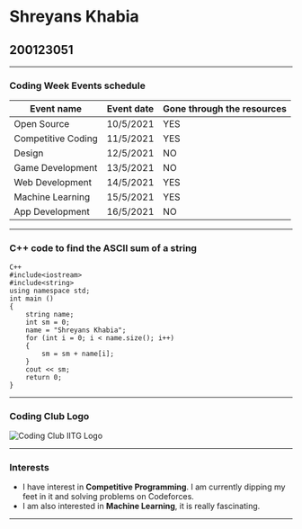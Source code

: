 # Shreyans Khabia  

## 200123051

***

### Coding Week Events schedule

|Event name|Event date|Gone through the resources|
|---|---|---|
|Open Source|10/5/2021| YES|
|Competitive Coding|11/5/2021| YES|
|Design|12/5/2021| NO|
|Game Development|13/5/2021| NO|
|Web Development|14/5/2021| YES|
|Machine Learning|15/5/2021| YES|
|App Development|16/5/2021| NO|

***

### C++ code to find the ASCII sum of a string

```
C++
#include<iostream>
#include<string>
using namespace std;
int main ()
{
    string name;
    int sm = 0; 
    name = "Shreyans Khabia";
    for (int i = 0; i < name.size(); i++)
    {
        sm = sm + name[i];
    }
    cout << sm;
    return 0;
}
```

***

### Coding Club Logo

![Coding Club IITG Logo](https://github.com/codingiitg/open_source_submission/blob/main/coding-club%20logo.png "Coding Club IITG Logo")

***

### Interests

- I have interest in **Competitive Programming**. I am currently dipping my feet in it and solving problems on Codeforces.
- I am also interested in **Machine Learning**, it is really fascinating.

***

